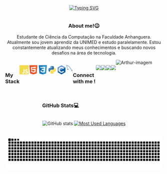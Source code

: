 <div style="text-align: center;" align="center">
  <a href="https://git.io/typing-svg">
    <img src="https://readme-typing-svg.demolab.com?font=Fira+Code&weight=500&size=22&pause=1000&color=%23E4405F&center=true&vCenter=true&random=false&width=524&lines=%E2%8A%B9+Hi!+I+am+Arthur+Albuquerque!+%CB%99%E1%B5%95%CB%99+%E2%8A%B9+" alt="Typing SVG">
  </a>
</div>

#

</div>
<div style="text-align: center;" align="center">
  <h3> About me!😉 </h3>
  <p align="center"> Estudante de Ciência da Computação na Faculdade Anhanguera. Atualmente sou jovem aprendiz da UNIMED e estudo paralelamente. Estou constantemente atualizando meus conhecimentos e buscando novos desafios na área de tecnologia.</p>
</div>
<img align="right" alt="Arthur-imagem" height="150" width="150" src="https://github.com/user-attachments/assets/57e1945a-ac06-4de0-937b-950dac7a6eb1">


<br>


<div style="display: flex; justify-content: flex-start; ">
  <h3 align="left"> My Stack</h3>
  <img alt="Arthur-Js" height="30" width="40" src="https://raw.githubusercontent.com/devicons/devicon/master/icons/javascript/javascript-plain.svg">
  <img alt="Arthur-HTML" height="30" width="40" src="https://raw.githubusercontent.com/devicons/devicon/master/icons/html5/html5-original.svg">
  <img alt="Arthur-CSS" height="30" width="40" src="https://raw.githubusercontent.com/devicons/devicon/master/icons/css3/css3-original.svg">
  <img alt="Arthur-Python" height="30" width="40" src="https://raw.githubusercontent.com/devicons/devicon/master/icons/python/python-original.svg">
  <img alt="Arthur-C" height="30" width="40" src="https://raw.githubusercontent.com/devicons/devicon/master/icons/c/c-original.svg">
  <img alt="Arthur-MySql" height="21" width="40" src="https://raw.githubusercontent.com/devicons/devicon/master/icons/mysql/mysql-original.svg">
  
  <br>
  <h3> Connect with me !</h3>
  <a href="https://www.youtube.com/@arlaxy6946" target="_blank"><img src="https://img.shields.io/badge/YouTube-000000?style=for-the-badge&logo=youtube&logoColor=ff3170" target="_blank"></a>
  <a href="https://www.instagram.com/arlaxy10/" target="_blank"><img src="https://img.shields.io/badge/-Instagram-%23E4405F?style=for-the-badge&logo=instagram&logoColor=white" target="_blank"></a>
  <a href = "mailto:arthuraadeoliveira@gmail.com"><img src="https://img.shields.io/badge/-Gmail-ff3170?style=for-the-badge&logo=gmail&logoColor=white" target="_blank"></a>
  <a href="https://www.linkedin.com/in/arthur-albuquerque-a658b4266/" target="_blank"><img src="https://img.shields.io/badge/-LinkedIn-000000?style=for-the-badge&logo=linkedin&logoColor=ff3170" target="_blank"></a> 
</div>

#

<div style="text-align: center;" align="center">
  <h3>  GitHub Stats💻</h3>
  <br>
  <img src="https://github-readme-stats-git-masterrstaa-rickstaa.vercel.app/api?username=ArthurArlaxy&hide_title=true&show_icons=true&include_all_commits=false&count_private=true&line_height=25&hide=issues&bg_color=000&title_color=ff3170&text_color=FFF&border_radius=3&border_color=ff3170&icon_color=ff3170&theme=jolly" alt="GitHub stats">

  <a href="https://github.com/ArthurArlaxy/github-readme-stats">
    <img src="https://github-readme-stats-git-masterrstaa-rickstaa.vercel.app/api/top-langs/?username=ArthurArlaxy&line_height=10&card_width=290&layout=compact&hide_title=false&count_private=true&langs_count=4&show_icons=true&title_color=FFF&bg_color=000&text_color=FFF&border_radius=3&border_color=ff3170&count_private=true" alt="Most Used Languages">
  </a>

</div>

 ##
 
<picture align="center">
  <source media="(prefers-color-scheme: dark)" srcset="https://raw.githubusercontent.com/ArthurArlaxy/ArthurArlaxy/output/github-contribution-grid-snake-dark.svg">
  <source media="(prefers-color-scheme: light)" srcset="https://raw.githubusercontent.com/ArthurArlaxy/ArthurArlaxy/output/github-contribution-grid-snake-dark.svg">
  <img align="center" alt="github contribution grid snake animation" src="https://raw.githubusercontent.com/ArthurArlaxy/ArthurArlaxy/output/github-contribution-grid-snake.svg">
</picture>
